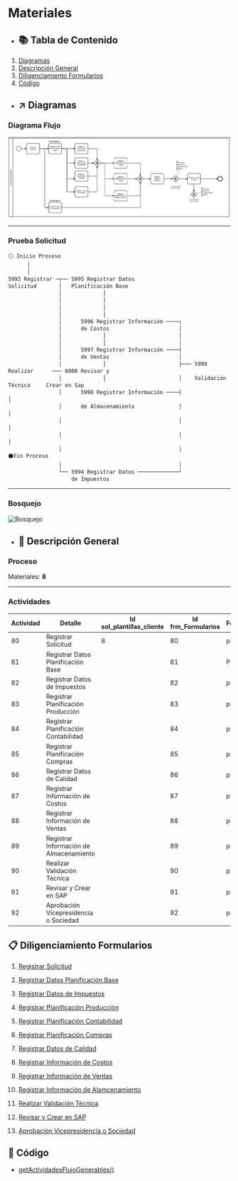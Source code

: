 # Materiales

- ## 📚 Tabla de Contenido

1. [Diagramas](index.md#user-content-%EF%B8%8F-diagramas "Diagramas")
2. [Descripción General](index.md#user-content--descripción-general "Descripción General")
3. [Diligenciamiento Formularios](index.md#user-content--diligenciamiento-formularios "Diligenciamiento Formularios")
4. [Código](index.md#user-content--código "Código")

- ## ↗️ Diagramas

### Diagrama Flujo

![Flujo Materiales](./images/flujo.png "Flujo Materiales")

---

### Prueba Solicitud

```
⚪ Inicio Proceso
      │
      │
5993 Registrar ─┬── 5995 Registrar Datos
Solicitud       │   Planificación Base
                │             │
                │             │
                │             │
                │             │
                │      5996 Registrar Información ────┐
                │      de Costos                      │
                │             │                       │
                │             │                       │
                │      5997 Registrar Información ────┤
                │      de Ventas                      │
                │             │                       ├─── 5999 Realizar      ─── 6000 Revisar y
                │             │                       │    Validación Técnica     Crear en Sap
                │      5998 Registrar Información ────┤                                 │
                │      de Almacenamiento              │                                 │
                │                                     │                                 │
                │                                     │                                 │
                │                                     │                           ⚫Fin Proceso
                │                                     │
                └── 5994 Registrar Datos ─────────────┘
                    de Impuestos
```

---

### Bosquejo

![Bosquejo](./images/bosquejo.png "Bosquejo")

- ## 🎏 Descripción General

### Proceso

Materiales: **8**

---

### Actividades

| Actividad | Detalle                                 | Id sol_plantillas_cliente | Id frm_Formularios | Formulario |
| --------- | --------------------------------------- | ------------------------- | ------------------ | ---------- |
| 80        | Registrar Solicitud                     | 8                         | 80                 | p8_f1      |
| 81        | Registrar Datos Planificación Base      |                           | 81                 | P8_f2      |
| 82        | Registrar Datos de Impuestos            |                           | 82                 | p8_f3      |
| 83        | Registrar Planificación Producción      |                           | 83                 | p8_f4      |
| 84        | Registrar Planificación Contabilidad    |                           | 84                 | p8_f5      |
| 85        | Registrar Planificación Compras         |                           | 85                 | p8_f6      |
| 86        | Registrar Datos de Calidad              |                           | 86                 | p8_f7      |
| 87        | Registrar Información de Costos         |                           | 87                 | p8_f8      |
| 88        | Registrar Información de Ventas         |                           | 88                 | p8_f9      |
| 89        | Registrar Información de Almacenamiento |                           | 89                 | p8_f10     |
| 90        | Realizar Validación Técnica             |                           | 90                 | p8_f11     |
| 91        | Revisar y Crear en SAP                  |                           | 91                 | p8_f12     |
| 92        | Aprobación Vicepresidencia o Sociedad   |                           | 92                 | p8_f17     |


## 📋 Diligenciamiento Formularios

1. [Registrar Solicitud](./furmularios/80_registrar_solicitud.md "Formulario Registrar Solicitud")

2. [Registrar Datos Planificación Base](./furmularios/81_registrar_datos_planificacion_base.md "Registrar Datos Planificación Base")

3. [Registrar Datos de Impuestos](./furmularios/82_registrar_datos_de_impuestos.md "Registrar Datos de Impuestos")

4. [Registrar Planificación Producción](./furmularios/83_registrar_planificacion_produccion.md "Registrar Planificación Producción")

5. [Registrar Planificación Contabilidad](./furmularios/84_registrar_planificacion_contabilidad.md "Registrar Planificación Contabilidad")

6. [Registrar Planificación Compras](./furmularios/85_registrar_planificacion_compras.md "Registrar Planificación Compras")

7. [Registrar Datos de Calidad](./furmularios/86_registrar_datos_calidad.md "Registrar Datos de Calidad")

8. [Registrar Información de Costos](./furmularios/87_registrar_informacion_de_costos.md "Registrar Información de Costos")

9. [Registrar Información de Ventas](./furmularios/88_registrar_informacion_de_ventas.md "Registrar Información de Ventas")

10. [Registrar Información de Alamcenamiento](./furmularios/89_registrar_informacion_de_almacenamiento.md "Registrar Información de Almacenamiento")

11. [Realizar Validación Técnica](./furmularios/90_realizar_validacion_tecnica.md "Realizar Validación Técnica")

12. [Revisar y Crear en SAP](./furmularios/91_revisar_y_crear_en_sap.md "Revisar y Crear en SAP")

13. [	Aprobación Vicepresidencia o Sociedad](./furmularios/92_aprobacion_videpresidencia_o_sociedad.md "Aprobación Vicepresidencia o Sociedad")

## 📝 Código

- [getActividadesFlujoGenerables()](./codigo/getActividadesFlujoGenerables.md "getActividadesFlujoGenerables()")


